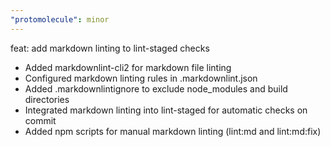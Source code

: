 ```yaml
---
"protomolecule": minor
---
```


feat: add markdown linting to lint-staged checks

- Added markdownlint-cli2 for markdown file linting
- Configured markdown linting rules in .markdownlint.json
- Added .markdownlintignore to exclude node_modules and build directories
- Integrated markdown linting into lint-staged for automatic checks on commit
- Added npm scripts for manual markdown linting (lint:md and lint:md:fix)
